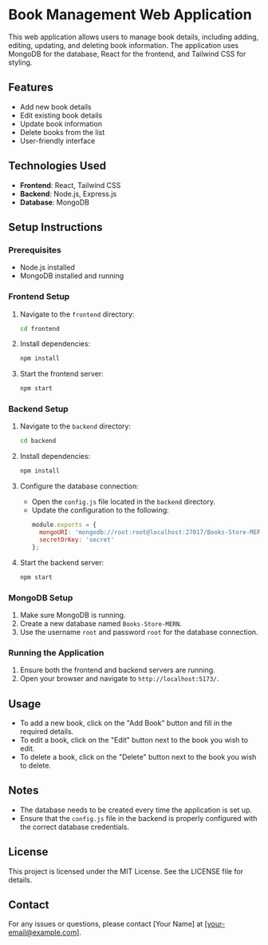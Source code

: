 # Book Management Web Application

This web application allows users to manage book details, including adding, editing, updating, and deleting book information. The application uses MongoDB for the database, React for the frontend, and Tailwind CSS for styling.

## Features

- Add new book details
- Edit existing book details
- Update book information
- Delete books from the list
- User-friendly interface

## Technologies Used

- **Frontend**: React, Tailwind CSS
- **Backend**: Node.js, Express.js
- **Database**: MongoDB

## Setup Instructions

### Prerequisites

- Node.js installed
- MongoDB installed and running

### Frontend Setup

1. Navigate to the `frontend` directory:
    ```bash
    cd frontend
    ```

2. Install dependencies:
    ```bash
    npm install
    ```

3. Start the frontend server:
    ```bash
    npm start
    ```

### Backend Setup

1. Navigate to the `backend` directory:
    ```bash
    cd backend
    ```

2. Install dependencies:
    ```bash
    npm install
    ```

3. Configure the database connection:
    - Open the `config.js` file located in the `backend` directory.
    - Update the configuration to the following:
      ```javascript
      module.exports = {
        mongoURI: 'mongodb://root:root@localhost:27017/Books-Store-MERN',
        secretOrKey: 'secret'
      };
      ```

4. Start the backend server:
    ```bash
    npm start
    ```

### MongoDB Setup

1. Make sure MongoDB is running.
2. Create a new database named `Books-Store-MERN`.
3. Use the username `root` and password `root` for the database connection.

### Running the Application

1. Ensure both the frontend and backend servers are running.
2. Open your browser and navigate to `http://localhost:5173/`.

## Usage

- To add a new book, click on the "Add Book" button and fill in the required details.
- To edit a book, click on the "Edit" button next to the book you wish to edit.
- To delete a book, click on the "Delete" button next to the book you wish to delete.

## Notes

- The database needs to be created every time the application is set up.
- Ensure that the `config.js` file in the backend is properly configured with the correct database credentials.

## License

This project is licensed under the MIT License. See the LICENSE file for details.

## Contact

For any issues or questions, please contact [Your Name] at [your-email@example.com].

